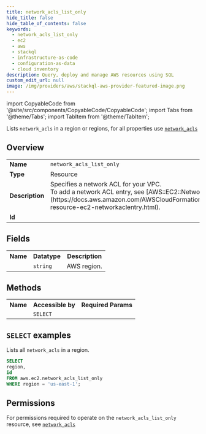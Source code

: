```yaml
---
title: network_acls_list_only
hide_title: false
hide_table_of_contents: false
keywords:
  - network_acls_list_only
  - ec2
  - aws
  - stackql
  - infrastructure-as-code
  - configuration-as-data
  - cloud inventory
description: Query, deploy and manage AWS resources using SQL
custom_edit_url: null
image: /img/providers/aws/stackql-aws-provider-featured-image.png
---
```


import CopyableCode from '@site/src/components/CopyableCode/CopyableCode';
import Tabs from '@theme/Tabs';
import TabItem from '@theme/TabItem';

Lists <code>network_acls</code> in a region or regions, for all properties use <a href="/providers/aws/serviceName/network_acls/"><code>network_acls</code></a>

## Overview
<table><tbody>
<tr><td><b>Name</b></td><td><code>network_acls_list_only</code></td></tr>
<tr><td><b>Type</b></td><td>Resource</td></tr>
<tr><td><b>Description</b></td><td>Specifies a network ACL for your VPC.<br />To add a network ACL entry, see &#91;AWS::EC2::NetworkAclEntry&#93;(https://docs.aws.amazon.com/AWSCloudFormation/latest/UserGuide/aws-resource-ec2-networkaclentry.html).</td></tr>
<tr><td><b>Id</b></td><td><CopyableCode code="aws.ec2.network_acls_list_only" /></td></tr>
</tbody></table>

## Fields
<table><tbody><tr><th>Name</th><th>Datatype</th><th>Description</th></tr><tr><td><CopyableCode code="region" /></td><td><code>string</code></td><td>AWS region.</td></tr>
</tbody></table>

## Methods

<table><tbody>
  <tr>
    <th>Name</th>
    <th>Accessible by</th>
    <th>Required Params</th>
  </tr>
  <tr>
    <td><CopyableCode code="list_resources" /></td>
    <td><code>SELECT</code></td>
    <td><CopyableCode code="region" /></td>
  </tr>
</tbody></table>

## `SELECT` examples
Lists all <code>network_acls</code> in a region.
```sql
SELECT
region,
id
FROM aws.ec2.network_acls_list_only
WHERE region = 'us-east-1';
```


## Permissions

For permissions required to operate on the <code>network_acls_list_only</code> resource, see <a href="/providers/aws/ec2/network_acls/#permissions"><code>network_acls</code></a>

